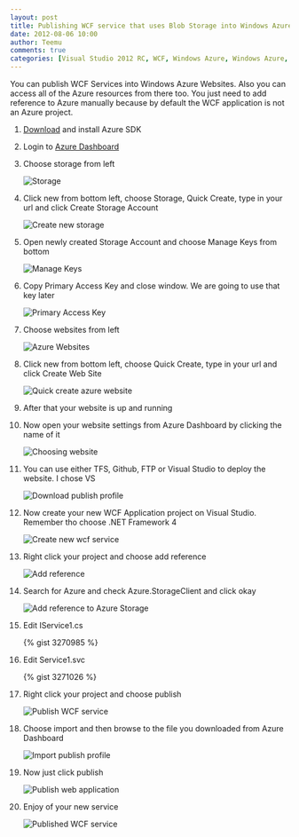 ```yaml
---
layout: post
title: Publishing WCF service that uses Blob Storage into Windows Azure Websites
date: 2012-08-06 10:00
author: Teemu
comments: true
categories: [Visual Studio 2012 RC, WCF, Windows Azure, Windows Azure, Windows Azure Blob, Windows Azure Websites]
---
```

You can publish WCF Services into Windows Azure Websites.
Also you can access all of the Azure resources from there too.
You just need to add reference to Azure manually because by default the WCF application is not an Azure project.

<!--more-->


1. [Download](https://www.windowsazure.com/en-us/develop/net/) and install Azure SDK
2. Login to [Azure Dashboard](https://manage.windowsazure.com)
3. Choose storage from left
   
   ![Storage](https://res.cloudinary.com/tapanila-net/image/upload/h_300,w_190/v1388360783/Storage_fhlxrd.png)
   
4. Click new from bottom left, choose Storage, Quick Create, type in your url and click Create Storage Account
   
   ![Create new storage](https://res.cloudinary.com/tapanila-net/image/upload/h_164,w_300/v1388360782/CreateNewStorage_ofixqj.png)
   
5. Open newly created Storage Account and choose Manage Keys from bottom

   ![Manage Keys](https://res.cloudinary.com/tapanila-net/image/upload/h_29,w_300/v1388360781/ManageKeys_jnxpin.png)
   
6. Copy Primary Access Key and close window. We are going to use that key later

   ![Primary Access Key](https://res.cloudinary.com/tapanila-net/image/upload/h_255,w_300/v1388360780/PrimaryAcccessKey_t3xcfk.png)
   
7. Choose websites from left

   ![Azure Websites](https://res.cloudinary.com/tapanila-net/image/upload/c_scale,h_300/v1388361009/AzureWebsites1_lsi2oi.png)
  
8. Click new from bottom left, choose Quick Create, type in your url and click Create Web Site

   ![Quick create azure website](http://res.cloudinary.com/tapanila-net/image/upload/c_scale,w_300/v1388361006/AzureWebsitesQuickCreate1_mlenio.png)

9. After that your website is up and running
10. Now open your website settings from Azure Dashboard by clicking the name of it

    ![Choosing website](http://res.cloudinary.com/tapanila-net/image/upload/c_scale,w_300/v1388361005/ChoosingWebsite_fmbrf0.png)
   
11. You can use either TFS, Github, FTP or Visual Studio to deploy the website. I chose VS

    ![Download publish profile](http://res.cloudinary.com/tapanila-net/image/upload/c_scale,w_300/v1388361003/DowndloadPublishProfile_xfbdge.png)

12. Now create your new WCF Application project on Visual Studio. Remember tho choose .NET Framework 4

    ![Create new wcf service](https://res.cloudinary.com/tapanila-net/image/upload/h_207,w_300/v1388360870/CreateNewWCFServiceProject1_ifqzip.png)

13. Right click your project and choose add reference

    ![Add reference](https://res.cloudinary.com/tapanila-net/image/upload/h_300,w_169/v1388360716/AddReference_r1wvzq.png)

14. Search for Azure and check Azure.StorageClient and click okay

    ![Add reference to Azure Storage](https://res.cloudinary.com/tapanila-net/image/upload/h_225,w_300/v1388360715/ManageReferencesAzureStorage_eyysez.png)

15. Edit IService1.cs

    {% gist 3270985 %}
   
16. Edit Service1.svc

    {% gist 3271026 %}

17. Right click your project and choose publish
   
    ![Publish WCF service](https://res.cloudinary.com/tapanila-net/image/upload/h_300,w_225/v1388360869/PublishingWCFService_tqlvsn.png)

18. Choose import and then browse to the file you downloaded from Azure Dashboard

    ![Import publish profile](http://res.cloudinary.com/tapanila-net/image/upload/c_scale,w_300/v1388360877/ImportPublishProfile_euhmym.png)

19. Now just click publish

    ![Publish web application](http://res.cloudinary.com/tapanila-net/image/upload/c_scale,w_300/v1388360874/PublishWebApplication_a5ool5.png)

20. Enjoy of your new service

    ![Published WCF service](http://res.cloudinary.com/tapanila-net/image/upload/c_scale,w_300/v1388360867/PublishedWCFService_l8gvb6.png)
